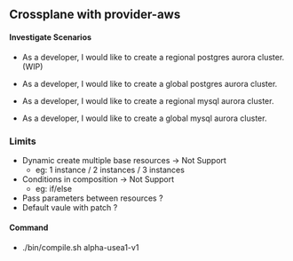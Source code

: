 ## Crossplane with provider-aws

#### Investigate Scenarios

- As a developer, I would like to create a regional postgres aurora cluster. (WIP)

- As a developer, I would like to create a global postgres aurora cluster.

- As a developer, I would like to create a regional mysql aurora cluster.

- As a developer, I would like to create a global mysql aurora cluster.

### Limits
- Dynamic create multiple base resources -> Not Support
  - eg: 1 instance / 2 instances / 3 instances
- Conditions in composition -> Not Support
  - eg: if/else
- Pass parameters between resources ?
- Default vaule with patch ?


#### Command
- ./bin/compile.sh alpha-usea1-v1